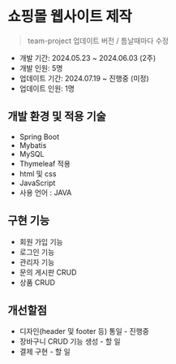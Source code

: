 # 쇼핑몰 웹사이트 제작
> team-project 업데이트 버전 / 틈날때마다 수정
+ 개발 기간: 2024.05.23 ~ 2024.06.03 (2주)
+ 개발 인원: 5명
+ 업데이트 기간: 2024.07.19 ~ 진행중 (미정)
+ 업데이트 인원: 1명

## 개발 환경 및 적용 기술
+ Spring Boot
+ Mybatis
+ MySQL
+ Thymeleaf 적용
+ html 및 css
+ JavaScript
+ 사용 언어 : JAVA

## 구현 기능
+ 회원 가입 기능
+ 로그인 기능
+ 관리자 기능
+ 문의 게시판 CRUD
+ 상품 CRUD

## 개선할점
+ 디자인(header 및 footer 등) 통일 - 진행중
+ 장바구니 CRUD 기능 생성 - 할 일
+ 결제 구현 - 할 일
